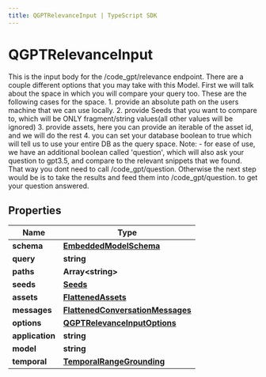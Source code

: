 ```yaml
---
title: QGPTRelevanceInput | TypeScript SDK
---
```



# QGPTRelevanceInput

This is the input body for the /code_gpt/relevance endpoint.  There are a couple different options that you may take with this Model.  First we will talk about the space in which you will compare your query too. These are the following cases for the space. 1. provide an absolute path on the users machine that we can use locally. 2. provide Seeds that you want to compare to, which will be ONLY fragment/string values(all other values will be ignored) 3. provide assets, here you can provide an iterable of the asset id, and we will do the rest 4. you can set your database boolean to true which will tell us to use your entire DB as the query space.  Note: - for ease of use, we have an additional boolean called \'question\', which will also ask your question to gpt3.5, and compare to the relevant snippets that we found. That way you dont need to call /code_gpt/question. Otherwise the next step would be is to take the results and feed them into /code_gpt/question. to get your question answered.

## Properties

Name | Type
------------ | -------------
**schema** | [**EmbeddedModelSchema**](EmbeddedModelSchema)
**query** | **string**
**paths** | **Array&lt;string&gt;**
**seeds** | [**Seeds**](Seeds)
**assets** | [**FlattenedAssets**](FlattenedAssets)
**messages** | [**FlattenedConversationMessages**](FlattenedConversationMessages)
**options** | [**QGPTRelevanceInputOptions**](QGPTRelevanceInputOptions)
**application** | **string**
**model** | **string**
**temporal** | [**TemporalRangeGrounding**](TemporalRangeGrounding)


